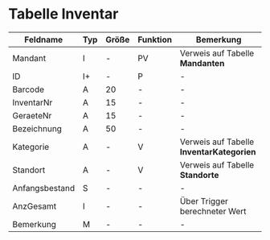 # Tabelle Inventar



| Feldname       | Typ | Größe | Funktion | Bemerkung                                |
|----------------|-----|-------|----------|------------------------------------------|
| Mandant        | I   | -     | PV       | Verweis auf Tabelle **Mandanten**        |
| ID             | I+  | -     | P        | -                                        |
| Barcode        | A   | 20    | -        | -                                        |
| InventarNr     | A   | 15    | -        | -                                        |
| GeraeteNr      | A   | 15    | -        | -                                        |
| Bezeichnung    | A   | 50    | -        | -                                        |
| Kategorie      | A   | -     | V        | Verweis auf Tabelle **InventarKategorien** |
| Standort       | A   | -     | V        | Verweis auf Tabelle **Standorte**        |
| Anfangsbestand | S   | -     | -        | -                                        |
| AnzGesamt      | I   | -     | -        | Über Trigger berechneter Wert            |
| Bemerkung      | M   | -     | -        | -                                        |


